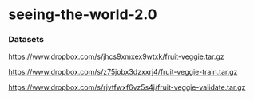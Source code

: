 # seeing-the-world-2.0

### Datasets

https://www.dropbox.com/s/jhcs9xmxex9wtxk/fruit-veggie.tar.gz

https://www.dropbox.com/s/z75jobx3dzxxrj4/fruit-veggie-train.tar.gz

https://www.dropbox.com/s/rjvtfwxf6vz5s4j/fruit-veggie-validate.tar.gz
